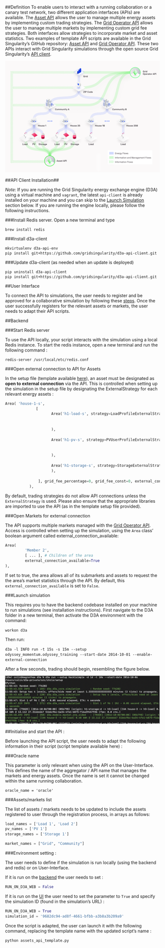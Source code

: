 ##Definition
To enable users to interact with a running collaboration or a canary test network, two different application interfaces (APIs) are available. The [Asset API](assets-api.md) allows the user to manage multiple energy assets by implementing custom trading strategies. The [Grid Operator API](grid-operator-api.md) allows the user to manage multiple markets by implementing custom grid fee strategies. Both interfaces allow strategies to incorporate market and asset statistics. Two examples of template API scripts are available in the Grid Singularity’s GitHub repository: [Asset API](https://github.com/gridsingularity/d3a/blob/master/src/d3a/setup/odyssey_momentum/assets_api_template.py) and [Grid Operator API](https://github.com/gridsingularity/d3a/blob/master/src/d3a/setup/odyssey_momentum/markets_api_template.py).  These two APIs interact with Grid Singularity simulations through the open source Grid Singularity’s [API client](https://github.com/gridsingularity/d3a-api-client). 

![alt_text](img/api-overview-1.png)

##API Client Installation##

_Note:_ If you are running the Grid Singularity energy exchange engine (D3A) using a virtual machine and `vagrant`, the latest `api-client` is already installed on your machine and you can skip to the [Launch Simulation](api-overview.md#launch-simulation) section below. If you are running the engine locally, please follow the following instructions.

###Install Redis server. Open a new terminal and type

```
brew install redis
```

###Install d3a-client

```
mkvirtualenv d3a-api-env
pip install git+https://github.com/gridsingularity/d3a-api-client.git
```

###Update d3a-client (as needed when an update is deployed)

```
pip uninstall d3a-api-client
pip install git+https://github.com/gridsingularity/d3a-api-client.git
```

##User Interface

To connect the API to simulations, the user needs to register and be approved for a collaborative simulation by following these [steps](collaboration.md#how-to-connect). Once the user successfully registers for the relevant assets or markets, the user needs to adapt their API scripts. 

##Backend

###Start Redis server

To use the API locally, your script interacts with the simulation using a local Redis instance. To start the redis instance, open a new terminal and run the following command :

```
redis-server /usr/local/etc/redis.conf
```

###Open external connection to API for Assets

In the setup file (template available [here](https://github.com/gridsingularity/d3a/blob/master/src/d3a/setup/odyssey_momentum/odyssey_training.py)), an asset must be designated as **open to external connection** via the API. This is controlled when setting up the simulation in the setup file by designating the ExternalStrategy for each relevant energy assets :


```python
Area( 'house-1-s',
              [
                     Area('h1-load-s', strategy=LoadProfileExternalStrategy(daily_load_profile=load1,
                                                                             initial_buying_rate=Houses_initial_buying_rate,
                                                                             use_market_maker_rate=True)
                     ),

                     Area('h1-pv-s', strategy=PVUserProfileExternalStrategy(power_profile=pv1,
                                                                             initial_selling_rate=PV_initial,
                                                                             final_selling_rate=PV_final)
                     ),

                     Area('h1-storage-s', strategy=StorageExternalStrategy(initial_soc=50)
                     ),

               ], grid_fee_percentage=0, grid_fee_const=0, external_connection_available=True
           ),

```

By default, trading strategies do not allow API connections unless the `ExternalStrategy` is used. Please also ensure that the appropriate libraries are imported to use the API (as in the template setup file provided).

###Open Markets for external connection

The API supports multiple markets managed with the [Grid Operator API](grid-operator-api.md). Access is controlled when setting up the simulation, using the `Area` class’ boolean argument called external_connection_available:

```python
Area(
         'Member 2',
         [ ... ], # Children of the area
         external_connection_available=True
),
```

If set to true, the area allows all of its submarkets and assets to request the the area’s market statistics through the API. By default, this `external_connection_available` is set to `False`.

###Launch simulation

This requires you to have the backend codebase installed on your machine to run simulations (see installation instructions). First navigate to the D3A folder in a new terminal, then activate the D3A environment with the command:

`workon d3a`

Then run:

`d3a -l INFO run -t 15s -s 15m --setup odyssey_momentum.odyssey_training --start-date 2014-10-01 --enable-external-connection`

After a few seconds, trading should begin, resembling the figure below. 

![alt_text](img/api-overview-2.png)

##Initialise and start the API :

Before launching the API script, the user needs to adapt the following information in their script (script template available here) : 

###Oracle name

This parameter is only relevant when using the API on the User-Interface. This defines the name of the aggregator / API name that manages the markets and energy assets. Once the name is set it cannot be changed within the same running collaboration.

```
oracle_name = 'oracle'
```


###Assets/markets list

The list of assets / markets needs to be updated to include the assets registered to user through the registration process, in arrays as follows:

```python
load_names = ['Load 1', 'Load 2']
pv_names = ['PV 1']
storage_names = ['Storage 1']
```

```python
market_names = ["Grid", "Community"]
```

###Environment setting : 

The user needs to define if the simulation is run locally (using the backend and redis) or on User-Interface.

If it is run on the [backend](https://github.com/gridsingularity/d3a) the user needs to set : 

```python
RUN_ON_D3A_WEB = False
```

If it is run on the [UI](https://www.d3a.io/) the user need to set the parameter to `True` and specify the simulation ID (found in the simulation’s URL) : 

```python
RUN_ON_D3A_WEB = True 
simulation_id = '9682dc94-ad8f-4661-bfbb-a3b8a3b209a9'
```

Once the script is adapted, the user can launch it with the following command, replacing the template name with the updated script’s name :

```
python assets_api_template.py
```
